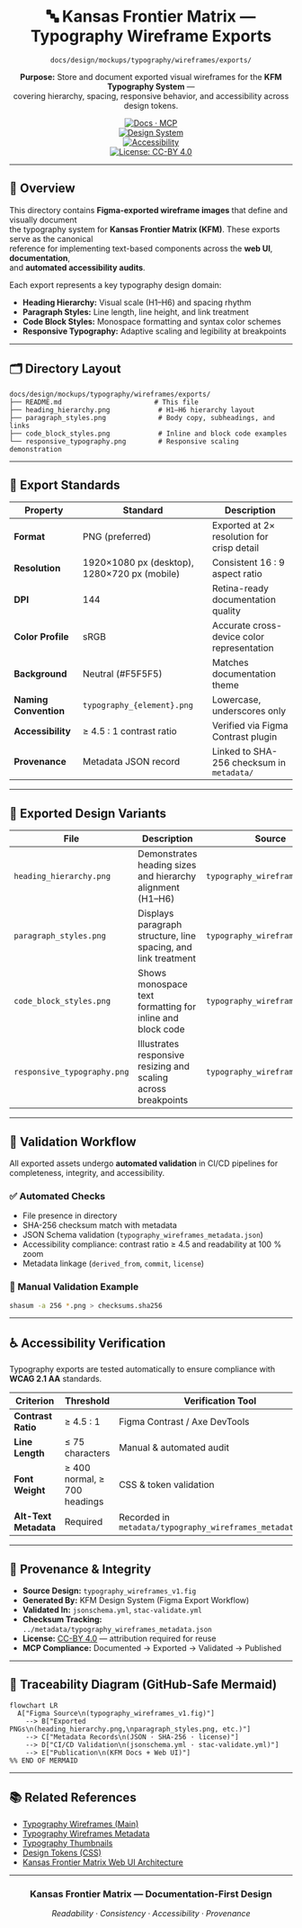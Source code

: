 <div align="center">

# 🔤 Kansas Frontier Matrix — Typography Wireframe Exports  
`docs/design/mockups/typography/wireframes/exports/`

**Purpose:** Store and document exported visual wireframes for the **KFM Typography System** —  
covering hierarchy, spacing, responsive behavior, and accessibility across design tokens.

[![Docs · MCP](https://img.shields.io/badge/Docs-MCP-blue)](../../../../../..)  
[![Design System](https://img.shields.io/badge/Design-System-green)](../../../../../..)  
[![Accessibility](https://img.shields.io/badge/Accessibility-WCAG%202.1%20AA-yellow)](../../../../../..)  
[![License: CC-BY 4.0](https://img.shields.io/badge/License-CC--BY%204.0-lightgrey)](../../../../../../LICENSE)

</div>

---

## 🧭 Overview

This directory contains **Figma-exported wireframe images** that define and visually document  
the typography system for **Kansas Frontier Matrix (KFM)**. These exports serve as the canonical  
reference for implementing text-based components across the **web UI**, **documentation**,  
and **automated accessibility audits**.

Each export represents a key typography design domain:

- **Heading Hierarchy:** Visual scale (H1–H6) and spacing rhythm  
- **Paragraph Styles:** Line length, line height, and link treatment  
- **Code Block Styles:** Monospace formatting and syntax color schemes  
- **Responsive Typography:** Adaptive scaling and legibility at breakpoints  

---

## 🗂️ Directory Layout

```text
docs/design/mockups/typography/wireframes/exports/
├── README.md                       # This file
├── heading_hierarchy.png            # H1–H6 hierarchy layout
├── paragraph_styles.png             # Body copy, subheadings, and links
├── code_block_styles.png            # Inline and block code examples
└── responsive_typography.png        # Responsive scaling demonstration
````

---

## 🧱 Export Standards

| Property              | Standard                                     | Description                                |
| --------------------- | -------------------------------------------- | ------------------------------------------ |
| **Format**            | PNG (preferred)                              | Exported at 2× resolution for crisp detail |
| **Resolution**        | 1920×1080 px (desktop), 1280×720 px (mobile) | Consistent 16 : 9 aspect ratio             |
| **DPI**               | 144                                          | Retina-ready documentation quality         |
| **Color Profile**     | sRGB                                         | Accurate cross-device color representation |
| **Background**        | Neutral (#F5F5F5)                            | Matches documentation theme                |
| **Naming Convention** | `typography_{element}.png`                   | Lowercase, underscores only                |
| **Accessibility**     | ≥ 4.5 : 1 contrast ratio                     | Verified via Figma Contrast plugin         |
| **Provenance**        | Metadata JSON record                         | Linked to SHA-256 checksum in `metadata/`  |

---

## 🧩 Exported Design Variants

| File                        | Description                                                    | Source                         | Primary Use                            |
| --------------------------- | -------------------------------------------------------------- | ------------------------------ | -------------------------------------- |
| `heading_hierarchy.png`     | Demonstrates heading sizes and hierarchy alignment (H1–H6)     | `typography_wireframes_v1.fig` | Developer reference for CSS font-sizes |
| `paragraph_styles.png`      | Displays paragraph structure, line spacing, and link treatment | `typography_wireframes_v1.fig` | Documentation layout guide             |
| `code_block_styles.png`     | Shows monospace text formatting for inline and block code      | `typography_wireframes_v1.fig` | Developer style guide                  |
| `responsive_typography.png` | Illustrates responsive resizing and scaling across breakpoints | `typography_wireframes_v1.fig` | Accessibility & UX review              |

---

## 🧮 Validation Workflow

All exported assets undergo **automated validation** in CI/CD pipelines for completeness, integrity,
and accessibility.

### ✅ Automated Checks

* File presence in directory
* SHA-256 checksum match with metadata
* JSON Schema validation (`typography_wireframes_metadata.json`)
* Accessibility compliance: contrast ratio ≥ 4.5 and readability at 100 % zoom
* Metadata linkage (`derived_from`, `commit`, `license`)

### 🧰 Manual Validation Example

```bash
shasum -a 256 *.png > checksums.sha256
```

---

## ♿ Accessibility Verification

Typography exports are tested automatically to ensure compliance with **WCAG 2.1 AA** standards.

| Criterion             | Threshold                    | Verification Tool                                          |
| --------------------- | ---------------------------- | ---------------------------------------------------------- |
| **Contrast Ratio**    | ≥ 4.5 : 1                    | Figma Contrast / Axe DevTools                              |
| **Line Length**       | ≤ 75 characters              | Manual & automated audit                                   |
| **Font Weight**       | ≥ 400 normal, ≥ 700 headings | CSS & token validation                                     |
| **Alt-Text Metadata** | Required                     | Recorded in `metadata/typography_wireframes_metadata.json` |

---

## 🧾 Provenance & Integrity

* **Source Design:** `typography_wireframes_v1.fig`
* **Generated By:** KFM Design System (Figma Export Workflow)
* **Validated In:** `jsonschema.yml`, `stac-validate.yml`
* **Checksum Tracking:** `../metadata/typography_wireframes_metadata.json`
* **License:** [CC-BY 4.0](../../../../../../LICENSE) — attribution required for reuse
* **MCP Compliance:** Documented → Exported → Validated → Published

---

## 🧭 Traceability Diagram (GitHub-Safe Mermaid)

```mermaid
flowchart LR
  A["Figma Source\n(typography_wireframes_v1.fig)"]
    --> B["Exported PNGs\n(heading_hierarchy.png,\nparagraph_styles.png, etc.)"]
    --> C["Metadata Records\n(JSON · SHA-256 · license)"]
    --> D["CI/CD Validation\n(jsonschema.yml · stac-validate.yml)"]
    --> E["Publication\n(KFM Docs + Web UI)"]
%% END OF MERMAID
```

---

## 📚 Related References

* [Typography Wireframes (Main)](../README.md)
* [Typography Wireframes Metadata](../metadata/README.md)
* [Typography Thumbnails](../../thumbnails/README.md)
* [Design Tokens (CSS)](../../../../design-tokens/README.md)
* [Kansas Frontier Matrix Web UI Architecture](../../../../../../architecture/web_ui_architecture_review.md)

---

<div align="center">

### Kansas Frontier Matrix — Documentation-First Design

*Readability · Consistency · Accessibility · Provenance*

</div>
